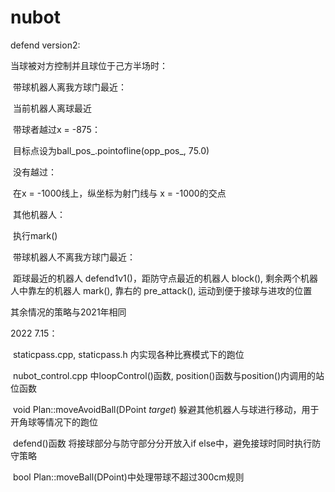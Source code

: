 # nubot

 

defend version2:

当球被对方控制并且球位于己方半场时：

​	带球机器人离我方球门最近：

​		当前机器人离球最近

​			带球者越过x = -875：

​				目标点设为ball_pos_.pointofline(opp_pos_, 75.0)

​			没有越过：

​				在x = -1000线上，纵坐标为射门线与 x = -1000的交点

​		其他机器人：

​				执行mark()

​	带球机器人不离我方球门最近：

​		距球最近的机器人 defend1v1()，距防守点最近的机器人 block(), 剩余两个机器人中靠左的机器人 mark(), 靠右的 pre_attack(), 运动到便于接球与进攻的位置

其余情况的策略与2021年相同



2022 7.15：

​	staticpass.cpp, staticpass.h  内实现各种比赛模式下的跑位

​	nubot_control.cpp 中loopControl()函数, position()函数与position()内调用的站位函数

​	void Plan::moveAvoidBall(DPoint *target*) 躲避其他机器人与球进行移动，用于开角球等情况下的跑位

​	defend()函数 将接球部分与防守部分分开放入if else中，避免接球时同时执行防守策略

​	bool Plan::moveBall(DPoint)中处理带球不超过300cm规则

​		
